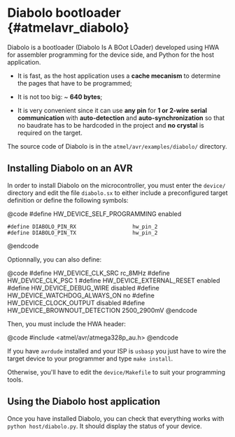 
Diabolo bootloader {#atmelavr_diabolo}
==================

Diabolo is a bootloader (Diabolo Is A BOot LOader) developed using HWA for
assembler programming for the device side, and Python for the host application.

 * It is fast, as the host application uses a __cache mecanism__ to determine
   the pages that have to be programmed;

 * It is not too big: ~ __640 bytes__;

 * It is very convenient since it can use __any pin__ for __1 or 2-wire serial
   communication__ with __auto-detection__ and __auto-synchronization__ so that
   no baudrate has to be hardcoded in the project and __no crystal__ is required
   on the target.

The source code of Diabolo is in the `atmel/avr/examples/diabolo/` directory.


Installing Diabolo on an AVR
----------------------------

In order to install Diabolo on the microcontroller, you must enter the `device/`
directory and edit the file `diabolo.sx` to either include a preconfigured
target definition or define the following symbols:

@code
    #define HW_DEVICE_SELF_PROGRAMMING      enabled

    #define DIABOLO_PIN_RX                  hw_pin_2
    #define DIABOLO_PIN_TX                  hw_pin_2
@endcode

Optionnally, you can also define:

@code
    #define HW_DEVICE_CLK_SRC               rc_8MHz
    #define HW_DEVICE_CLK_PSC               1
    #define HW_DEVICE_EXTERNAL_RESET        enabled
    #define HW_DEVICE_DEBUG_WIRE            disabled
    #define HW_DEVICE_WATCHDOG_ALWAYS_ON    no
    #define HW_DEVICE_CLOCK_OUTPUT          disabled
    #define HW_DEVICE_BROWNOUT_DETECTION    2500_2900mV
@endcode

Then, you must include the HWA header:

@code
    #include <atmel/avr/atmega328p_au.h>
@endcode


If you have `avrdude` installed and your ISP is `usbasp` you just have to wire
the target device to your programmer and type `make install`.

Otherwise, you'll have to edit the `device/Makefile` to suit your programming
tools.


Using the Diabolo host application
----------------------------------

Once you have installed Diabolo, you can check that everything works with
`python host/diabolo.py`. It should display the status of your device.

